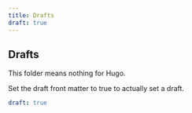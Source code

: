 ```yaml
---
title: Drafts
draft: true
---
```


## Drafts

This folder means nothing for Hugo.

Set the draft front matter to true to actually set a draft.

```yaml
draft: true
```
